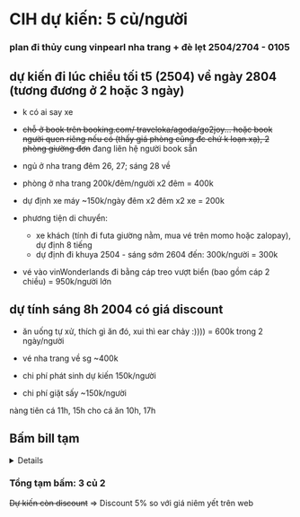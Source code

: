 # CIH dự kiến: 5 củ/người
### plan đi thủy cung vinpearl nha trang + đè lẹt 2504/2704 - 0105

## dự kiến đi lúc chiều tối t5 (2504) về ngày 2804 (tương đương ở 2 hoặc 3 ngày)

- k có ai say xe

- ~~chỗ ở book trên booking.com/ traveloka/agoda/go2joy... hoặc book người quen riêng nếu có (thấy giá phòng cũng đc chứ k loạn xạ), 2 phòng giường đơn~~ đang liên hệ người book sẵn

- ngủ ở nha trang đêm 26, 27; sáng 28 về

- phòng ở nha trang 200k/đêm/người x2 đêm = 400k

- dự định xe máy ~150k/ngày đêm x2 đêm x2 xe = 200k

- phương tiện di chuyển:
    - xe khách (tính đi futa giường nằm, mua vé trên momo hoặc zalopay), dự định 8 tiếng
    - dự định đi khuya 2504 - sáng sớm 2604 đến: 300k/người = 300k
- vé vào vinWonderlands đi bằng cáp treo vượt biển (bao gồm cáp 2 chiều) = 950k/người lớn 
## dự tính sáng 8h 2004 có giá discount

- ăn uống tự xử, thích gì ăn đó, xui thì ear chảy :)))) = 600k trong 2 ngày/người

- vé nha trang về sg ~400k
- chi phí phát sinh dự kiến 150k/người
- chi phí giặt sấy ~150k/người

nàng tiên cá 11h, 15h
cho cá ăn 10h, 17h

 ## Bấm bill tạm

<details>
| hạng mục | giá 
| ---: | :--- 
| phòng ở nha trang | 400k 
| xe máy | 200k 
| phương tiện di chuyển | 300k
| vé vinWonderlands | 950k
| ăn uống tự xử | 600k
| vé nha trang về sg | 400k
| phát sinh dự kiến | 150k
| giặt sấy | 150k
</details>

### Tổng tạm bấm: 3 củ 2
~~Dự kiến còn discount~~ => Discount 5% so với giá niêm yết trên web





